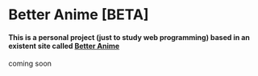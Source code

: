 <h1> Better Anime [BETA] </h1>
<h4>This is a personal project (just to study web programming) based in an existent site called <a href="https://betteranime.net/">Better Anime</a></h4>
<p> coming soon </p>

